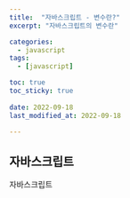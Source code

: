 ```yaml
---
title:  "자바스크립트 - 변수란?" 
excerpt: "자바스크립트의 변수란"

categories:
  - javascript
tags:
  - [javascript]

toc: true
toc_sticky: true
 
date: 2022-09-18
last_modified_at: 2022-09-18

---
```


## 자바스크립트

자바스크립트